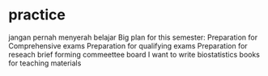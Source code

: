 # practice
jangan pernah menyerah belajar
Big plan for this semester: 
Preparation for Comprehensive exams 
Preparation for qualifying exams 
Preparation for reseach brief 
forming commeettee board 
I want to write biostatistics books for teaching materials 
